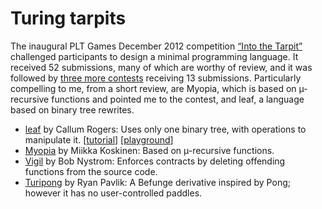 # Turing tarpits

The inaugural PLT Games December 2012 competition [“Into the Tarpit”](https://web.archive.org/web/20140910193725/http://www.pltgames.com/competition/2012/12)
challenged participants to design a minimal programming language. It received 52
submissions, many of which are worthy of review, and it was followed by
[three more contests](https://web.archive.org/web/20141024141413/http://www.pltgames.com/competition/list)
receiving 13 submissions. Particularly compelling to me, from a short review,
are Myopia, which is based on µ-recursive functions and pointed me to the
contest, and leaf, a language based on binary tree rewrites.

- [leaf](https://github.com/CRogers/leaf) by Callum Rogers: Uses only one binary
  tree, with operations to manipulate it.
  [[tutorial](https://crogers.github.io/leaf/tutorial.html)]
  [[playground](https://crogers.github.io/leaf/default.htm)]
- [Myopia](https://github.com/miikka/myopia) by Miikka Koskinen: Based on
  µ-recursive functions.
- [Vigil](https://github.com/munificent/vigil) by Bob Nystrom: Enforces
  contracts by deleting offending functions from the source code.
- [Turipong](https://github.com/rpav/turipong) by Ryan Pavlik: A Befunge
  derivative inspired by Pong; however it has no user-controlled paddles.
